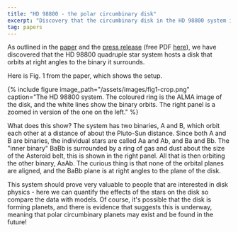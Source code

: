 ```yaml
---
title: "HD 98800 - the polar circumbinary disk"
excerpt: "Discovery that the circumbinary disk in the HD 98800 system is polar"
tag: papers
---
```


As outlined in the <a href="https://www.nature.com/articles/s41550-018-0667-x">paper</a> and the <a href="https://warwick.ac.uk/newsandevents/pressreleases/double_star_system">press release</a> (free PDF <a href="https://rdcu.be/bgNSO">here</a>), we have discovered that the HD 98800 quadruple star system hosts a disk that orbits at right angles to the binary it surrounds.

Here is Fig. 1 from the paper, which shows the setup.

{% include figure image_path="/assets/images/fig1-crop.png" caption="The HD 98800 system. The coloured ring is the ALMA image of the disk, and the white lines show the binary orbits. The right panel is a zoomed in version of the one on the left." %}

What does this show? The system has two binaries, A and B, which orbit each other at a distance of about the Pluto-Sun distance. Since both A and B are binaries, the individual stars are called Aa and Ab, and Ba and Bb. The "inner binary" BaBb is surrounded by a ring of gas and dust about the size of the Asteroid belt, this is shown in the right panel. All that is then orbiting the other binary, AaAb. The curious thing is that none of the orbital planes are aligned, and the BaBb plane is at right angles to the plane of the disk.

This system should prove very valuable to people that are interested in disk physics - here we can quantify the effects of the stars on the disk so compare the data with models. Of course, it's possible that the disk is forming planets, and there is evidence that suggests this is underway, meaning that polar circumbinary planets may exist and be found in the future!